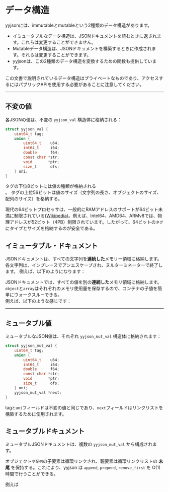 データ構造
===============

yyjsonには、immutableとmutableという2種類のデータ構造があります。

- イミュータブルなデータ構造は、JSONドキュメントを読むときに返されます。これらは変更することができません。
- Mutableデータ構造は、JSONドキュメントを構築するときに作成されます。それらは変更することができます。
- yyjsonは、この2種類のデータ構造を変換するための関数も提供しています。

この文書で説明されているデータ構造はプライベートなものであり、アクセスするにはパブリックAPIを使用する必要があることに注意してください。

---------------
## 不変の値
各JSONの値は、不変の `yyjson_val` 構造体に格納される：
```c
struct yyjson_val {
    uint64_t tag;
    union {
        uint64_t    u64;
        int64_t     i64;
        double      f64;
        const char *str;
        void       *ptr;
        size_t      ofs;
    } uni;
}
```

タグの下位8ビットには値の種類が格納される<br/>。
タグの上位56ビットは値のサイズ（文字列の長さ、オブジェクトのサイズ、配列のサイズ）を格納する。

現代の64ビットプロセッサは、一般的にRAMアドレスのサポートが64ビット未満に制限されている([Wikipedia](https://en.wikipedia.org/wiki/RAM_limit))。例えば、Intel64、AMD64、ARMv8では、物理アドレスが52ビット（4PB）制限されています。したがって、64ビットの`タグ`にタイプとサイズを格納するのが安全である。

## イミュータブル・ドキュメント
JSONドキュメントは、すべての文字列を**連続した**メモリー領域に格納します。<br/>
各文字列は、インプレースでアンエスケープされ、ヌルターミネーターで終了します。
例えば、以下のようになります：



JSONドキュメントでは、すべての値を別の**連続した**メモリ領域に格納します。
`object`と`array`はそれぞれのメモリ使用量を保存するので、コンテナの子値を簡単にウォークスルーできる。<br/>
例えば、以下のような感じです：


---------------
## ミュータブル値
ミュータブルなJSON値は、それぞれ `yyjson_mut_val` 構造体に格納されます：
```c
struct yyjson_mut_val {
    uint64_t tag;
    union {
        uint64_t    u64;
        int64_t     i64;
        double      f64;
        const char *str;
        void       *ptr;
        size_t      ofs;
    } uni;
    yyjson_mut_val *next;
}
```

tag`とuni`フィールドは不変の値と同じであり、`next`フィールドはリンクリストを構築するために使用されます。


## ミュータブルドキュメント
ミュータブルJSONドキュメントは、複数の `yyjson_mut_val` から構成されます。

オブジェクト`や配列`の子要素は循環リンクされ、親要素は循環リンクリストの **末尾** を保持する。これにより、yyjson は `append`, `prepend`, `remove_first` を O(1) 時間で行うことができる。

例えば